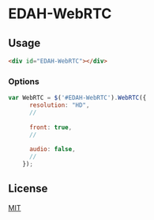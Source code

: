 # EDAH-WebRTC

## Usage
```html
<div id="EDAH-WebRTC"></div>
```

### Options
```javascript
var WebRTC = $('#EDAH-WebRTC').WebRTC({
      resolution: "HD",
      //
      
      front: true,
      //
      
      audio: false,
      //
    });
```

## License
[MIT](https://choosealicense.com/licenses/mit/)
